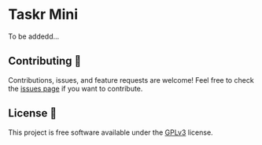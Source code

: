 # Taskr Mini

To be addedd...

## Contributing 🤝

Contributions, issues, and feature requests are welcome! Feel free to check the [issues page](https://github.com/Barata-Ribeiro/Taskr_mini/issues) if you want to contribute.

## License 📜

This project is free software available under the [GPLv3](LICENSE) license.
